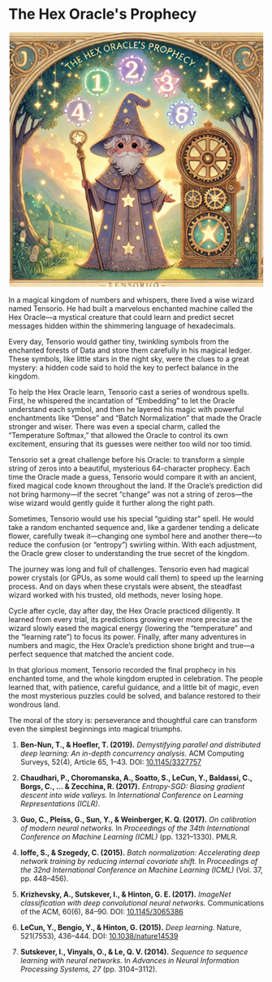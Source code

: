 # The Hex Oracle's Prophecy


<p align="center">
  <img src="https://raw.githubusercontent.com/olejardamir/hackingbtc/refs/heads/main/chapter2/chapter2.png" width="500">
</p>


In a magical kingdom of numbers and whispers, there lived a wise wizard named Tensorio. He had built a marvelous enchanted machine called the Hex Oracle—a mystical creature that could learn and predict secret messages hidden within the shimmering language of hexadecimals.

Every day, Tensorio would gather tiny, twinkling symbols from the enchanted forests of Data and store them carefully in his magical ledger. These symbols, like little stars in the night sky, were the clues to a great mystery: a hidden code said to hold the key to perfect balance in the kingdom.

To help the Hex Oracle learn, Tensorio cast a series of wondrous spells. First, he whispered the incantation of “Embedding” to let the Oracle understand each symbol, and then he layered his magic with powerful enchantments like “Dense” and “Batch Normalization” that made the Oracle stronger and wiser. There was even a special charm, called the “Temperature Softmax,” that allowed the Oracle to control its own excitement, ensuring that its guesses were neither too wild nor too timid.

Tensorio set a great challenge before his Oracle: to transform a simple string of zeros into a beautiful, mysterious 64-character prophecy. Each time the Oracle made a guess, Tensorio would compare it with an ancient, fixed magical code known throughout the land. If the Oracle’s prediction did not bring harmony—if the secret “change” was not a string of zeros—the wise wizard would gently guide it further along the right path.

Sometimes, Tensorio would use his special “guiding star” spell. He would take a random enchanted sequence and, like a gardener tending a delicate flower, carefully tweak it—changing one symbol here and another there—to reduce the confusion (or “entropy”) swirling within. With each adjustment, the Oracle grew closer to understanding the true secret of the kingdom.

The journey was long and full of challenges. Tensorio even had magical power crystals (or GPUs, as some would call them) to speed up the learning process. And on days when these crystals were absent, the steadfast wizard worked with his trusted, old methods, never losing hope.

Cycle after cycle, day after day, the Hex Oracle practiced diligently. It learned from every trial, its predictions growing ever more precise as the wizard slowly eased the magical energy (lowering the “temperature” and the “learning rate”) to focus its power. Finally, after many adventures in numbers and magic, the Hex Oracle’s prediction shone bright and true—a perfect sequence that matched the ancient code.

In that glorious moment, Tensorio recorded the final prophecy in his enchanted tome, and the whole kingdom erupted in celebration. The people learned that, with patience, careful guidance, and a little bit of magic, even the most mysterious puzzles could be solved, and balance restored to their wondrous land.

The moral of the story is: perseverance and thoughtful care can transform even the simplest beginnings into magical triumphs.









1. **Ben-Nun, T., & Hoefler, T. (2019).** *Demystifying parallel and distributed deep learning: An in-depth concurrency analysis.* ACM Computing Surveys, 52(4), Article 65, 1–43. DOI: [10.1145/3327757](https://doi.org/10.1145/3327757)

2. **Chaudhari, P., Choromanska, A., Soatto, S., LeCun, Y., Baldassi, C., Borgs, C., ... & Zecchina, R. (2017).** *Entropy-SGD: Biasing gradient descent into wide valleys.* In *International Conference on Learning Representations (ICLR)*.

3. **Guo, C., Pleiss, G., Sun, Y., & Weinberger, K. Q. (2017).** *On calibration of modern neural networks.* In *Proceedings of the 34th International Conference on Machine Learning (ICML)* (pp. 1321–1330). PMLR.

4. **Ioffe, S., & Szegedy, C. (2015).** *Batch normalization: Accelerating deep network training by reducing internal covariate shift.* In *Proceedings of the 32nd International Conference on Machine Learning (ICML)* (Vol. 37, pp. 448–456).

5. **Krizhevsky, A., Sutskever, I., & Hinton, G. E. (2017).** *ImageNet classification with deep convolutional neural networks.* Communications of the ACM, 60(6), 84–90. DOI: [10.1145/3065386](https://doi.org/10.1145/3065386)

6. **LeCun, Y., Bengio, Y., & Hinton, G. (2015).** *Deep learning.* Nature, 521(7553), 436–444. DOI: [10.1038/nature14539](https://doi.org/10.1038/nature14539)

7. **Sutskever, I., Vinyals, O., & Le, Q. V. (2014).** *Sequence to sequence learning with neural networks.* In *Advances in Neural Information Processing Systems, 27* (pp. 3104–3112).
